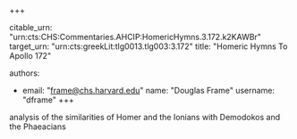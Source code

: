 +++


citable_urn: "urn:cts:CHS:Commentaries.AHCIP:HomericHymns.3.172.k2KAWBr"
target_urn: "urn:cts:greekLit:tlg0013.tlg003:3.172"
title: "Homeric Hymns To Apollo 172"

authors:
- email: "frame@chs.harvard.edu"
  name: "Douglas Frame"
  username: "dframe"
+++

<p>analysis of the similarities of Homer and the Ionians with Demodokos and the Phaeacians</p>